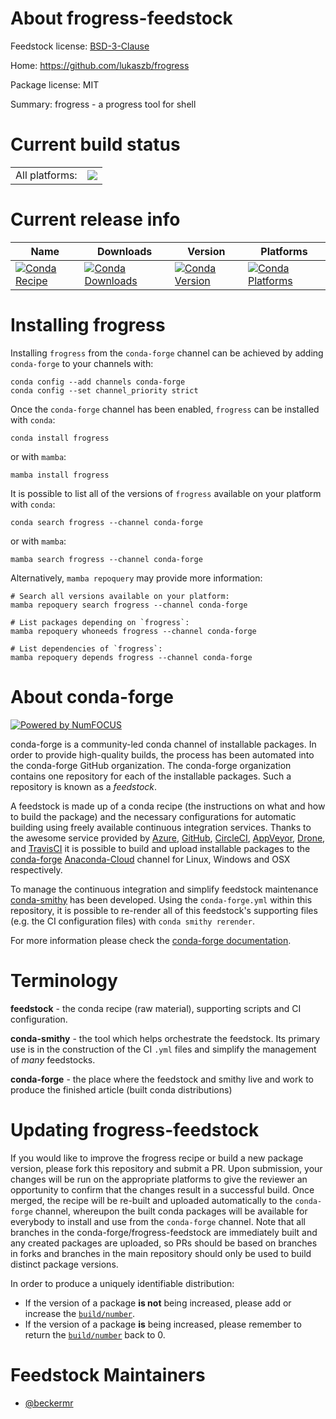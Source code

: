 About frogress-feedstock
========================

Feedstock license: [BSD-3-Clause](https://github.com/conda-forge/frogress-feedstock/blob/main/LICENSE.txt)

Home: https://github.com/lukaszb/frogress

Package license: MIT

Summary: frogress - a progress tool for shell

Current build status
====================


<table><tr><td>All platforms:</td>
    <td>
      <a href="https://dev.azure.com/conda-forge/feedstock-builds/_build/latest?definitionId=19388&branchName=main">
        <img src="https://dev.azure.com/conda-forge/feedstock-builds/_apis/build/status/frogress-feedstock?branchName=main">
      </a>
    </td>
  </tr>
</table>

Current release info
====================

| Name | Downloads | Version | Platforms |
| --- | --- | --- | --- |
| [![Conda Recipe](https://img.shields.io/badge/recipe-frogress-green.svg)](https://anaconda.org/conda-forge/frogress) | [![Conda Downloads](https://img.shields.io/conda/dn/conda-forge/frogress.svg)](https://anaconda.org/conda-forge/frogress) | [![Conda Version](https://img.shields.io/conda/vn/conda-forge/frogress.svg)](https://anaconda.org/conda-forge/frogress) | [![Conda Platforms](https://img.shields.io/conda/pn/conda-forge/frogress.svg)](https://anaconda.org/conda-forge/frogress) |

Installing frogress
===================

Installing `frogress` from the `conda-forge` channel can be achieved by adding `conda-forge` to your channels with:

```
conda config --add channels conda-forge
conda config --set channel_priority strict
```

Once the `conda-forge` channel has been enabled, `frogress` can be installed with `conda`:

```
conda install frogress
```

or with `mamba`:

```
mamba install frogress
```

It is possible to list all of the versions of `frogress` available on your platform with `conda`:

```
conda search frogress --channel conda-forge
```

or with `mamba`:

```
mamba search frogress --channel conda-forge
```

Alternatively, `mamba repoquery` may provide more information:

```
# Search all versions available on your platform:
mamba repoquery search frogress --channel conda-forge

# List packages depending on `frogress`:
mamba repoquery whoneeds frogress --channel conda-forge

# List dependencies of `frogress`:
mamba repoquery depends frogress --channel conda-forge
```


About conda-forge
=================

[![Powered by
NumFOCUS](https://img.shields.io/badge/powered%20by-NumFOCUS-orange.svg?style=flat&colorA=E1523D&colorB=007D8A)](https://numfocus.org)

conda-forge is a community-led conda channel of installable packages.
In order to provide high-quality builds, the process has been automated into the
conda-forge GitHub organization. The conda-forge organization contains one repository
for each of the installable packages. Such a repository is known as a *feedstock*.

A feedstock is made up of a conda recipe (the instructions on what and how to build
the package) and the necessary configurations for automatic building using freely
available continuous integration services. Thanks to the awesome service provided by
[Azure](https://azure.microsoft.com/en-us/services/devops/), [GitHub](https://github.com/),
[CircleCI](https://circleci.com/), [AppVeyor](https://www.appveyor.com/),
[Drone](https://cloud.drone.io/welcome), and [TravisCI](https://travis-ci.com/)
it is possible to build and upload installable packages to the
[conda-forge](https://anaconda.org/conda-forge) [Anaconda-Cloud](https://anaconda.org/)
channel for Linux, Windows and OSX respectively.

To manage the continuous integration and simplify feedstock maintenance
[conda-smithy](https://github.com/conda-forge/conda-smithy) has been developed.
Using the ``conda-forge.yml`` within this repository, it is possible to re-render all of
this feedstock's supporting files (e.g. the CI configuration files) with ``conda smithy rerender``.

For more information please check the [conda-forge documentation](https://conda-forge.org/docs/).

Terminology
===========

**feedstock** - the conda recipe (raw material), supporting scripts and CI configuration.

**conda-smithy** - the tool which helps orchestrate the feedstock.
                   Its primary use is in the construction of the CI ``.yml`` files
                   and simplify the management of *many* feedstocks.

**conda-forge** - the place where the feedstock and smithy live and work to
                  produce the finished article (built conda distributions)


Updating frogress-feedstock
===========================

If you would like to improve the frogress recipe or build a new
package version, please fork this repository and submit a PR. Upon submission,
your changes will be run on the appropriate platforms to give the reviewer an
opportunity to confirm that the changes result in a successful build. Once
merged, the recipe will be re-built and uploaded automatically to the
`conda-forge` channel, whereupon the built conda packages will be available for
everybody to install and use from the `conda-forge` channel.
Note that all branches in the conda-forge/frogress-feedstock are
immediately built and any created packages are uploaded, so PRs should be based
on branches in forks and branches in the main repository should only be used to
build distinct package versions.

In order to produce a uniquely identifiable distribution:
 * If the version of a package **is not** being increased, please add or increase
   the [``build/number``](https://docs.conda.io/projects/conda-build/en/latest/resources/define-metadata.html#build-number-and-string).
 * If the version of a package **is** being increased, please remember to return
   the [``build/number``](https://docs.conda.io/projects/conda-build/en/latest/resources/define-metadata.html#build-number-and-string)
   back to 0.

Feedstock Maintainers
=====================

* [@beckermr](https://github.com/beckermr/)

